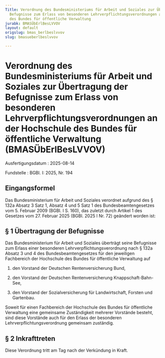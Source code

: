 ```yaml
---
Title: Verordnung des Bundesministeriums für Arbeit und Soziales zur Übertragung der
  Befugnisse zum Erlass von besonderen Lehrverpflichtungsverordnungen an der Hochschule
  des Bundes für öffentliche Verwaltung
jurabk: BMASÜbErlBesLVVOV
layout: default
origslug: bmas_berlbeslvvov
slug: bmasueberlbeslvvov

---
```


# Verordnung des Bundesministeriums für Arbeit und Soziales zur Übertragung der Befugnisse zum Erlass von besonderen Lehrverpflichtungsverordnungen an der Hochschule des Bundes für öffentliche Verwaltung (BMASÜbErlBesLVVOV)

Ausfertigungsdatum
:   2025-08-14

Fundstelle
:   BGBl. I: 2025, Nr. 194


## Eingangsformel

Das Bundesministerium für Arbeit und Soziales verordnet aufgrund des § 132a Absatz 3 Satz 1, Absatz 4 und 5 Satz 1 des Bundesbeamtengesetzes vom 5. Februar 2009 (BGBl. I S. 160), das zuletzt durch Artikel 1 des Gesetzes vom 27. Februar 2025 (BGBl. 2025 I Nr. 72) geändert worden ist:


## § 1 Übertragung der Befugnisse

Das Bundesministerium für Arbeit und Soziales überträgt seine Befugnisse zum Erlass einer besonderen Lehrverpflichtungsverordnung nach § 132a Absatz 3 und 4 des Bundesbeamtengesetzes für den jeweiligen Fachbereich der Hochschule des Bundes für öffentliche Verwaltung auf

1.  den Vorstand der Deutschen Rentenversicherung Bund,


2.  den Vorstand der Deutschen Rentenversicherung Knappschaft-Bahn-See,


3.  den Vorstand der Sozialversicherung für Landwirtschaft, Forsten und Gartenbau.



Soweit für einen Fachbereich der Hochschule des Bundes für öffentliche Verwaltung eine gemeinsame Zuständigkeit mehrerer Vorstände besteht, sind diese Vorstände auch für den Erlass der besonderen Lehrverpflichtungsverordnung gemeinsam zuständig.


## § 2 Inkrafttreten

Diese Verordnung tritt am Tag nach der Verkündung in Kraft.

